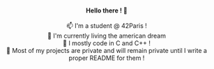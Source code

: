 <p align='center'>
	<br />
	<b>Hello there ! 👋</b><br />
	<br />
	📫 I'm a student @ 42Paris !<br />
	🔭 I'm currently living the american dream<br />
	🌱 I mostly code in C and C++ !</a></b><br />
	💬 Most of my projects are private and will remain private until I write a proper README for them !<br />
	<br />
</p>
